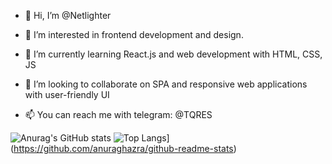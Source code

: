 - 👋 Hi, I’m @Netlighter
- 👀 I’m interested in frontend development and design.
- 🌱 I’m currently learning React.js and web development with HTML, CSS, JS
- 💞️ I’m looking to collaborate on SPA and responsive web applications with user-friendly UI

- 📫 You can reach me with telegram: @TQRES

<!---
Netlighter/Netlighter is a ✨ special ✨ repository because its `README.md` (this file) appears on your GitHub profile.
You can click the Preview link to take a look at your changes.
--->


![Anurag's GitHub stats](https://github-readme-stats.vercel.app/api?username=netlighter&show_icons=true&theme=omni)
![Top Langs](https://github-readme-stats.vercel.app/api/top-langs/?username=netlighter)](https://github.com/anuraghazra/github-readme-stats)
